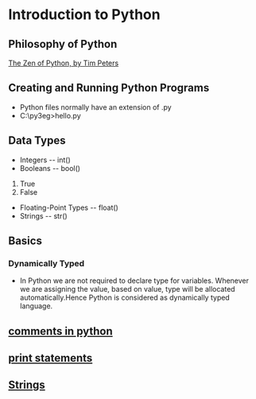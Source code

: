 # Introduction to Python

## Philosophy of Python

[The Zen of Python, by Tim Peters](https://github.com/anilkatragadda/DataEngineeringTraining/blob/87438f4f90c53210c63d36b266137e96afb258a9/The%20Zen%20of%20Python.md)

## Creating and Running Python Programs

 - Python files normally have an extension of .py
 - C:\py3eg\>hello.py


## Data Types

 - Integers -- int()
 - Booleans -- bool()
 1. True
 2. False

 - Floating-Point Types -- float()
 - Strings -- str()

## Basics

### Dynamically Typed
 - In Python we are not required to declare type for variables. Whenever we are assigning the value, based on value, type will be allocated automatically.Hence Python is considered as dynamically typed language.

## [comments in python](https://github.com/anilkatragadda/DataEngineeringTraining/blob/84b7dd5bbaa29dbd19cc8b3567a528db14cd493a/comments.md)

## [print statements](https://github.com/anilkatragadda/DataEngineeringTraining/blob/b0353faee80e4a9113ca7a6c66cb1f6be49fe6a2/print%20statements.md)

## [Strings](https://github.com/anilkatragadda/DataEngineeringTraining/blob/44577d09e9de4cb6b2ac511aba3b2b0071cc56f0/Strings.md)
